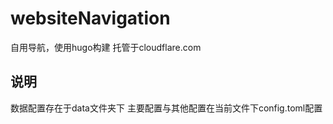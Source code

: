# websiteNavigation
自用导航，使用hugo构建
托管于cloudflare.com
## 说明
数据配置存在于data文件夹下
主要配置与其他配置在当前文件下config.toml配置
